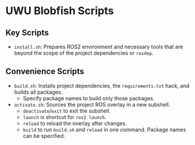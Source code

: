 # UWU Blobfish Scripts

## Key Scripts

- `install.sh`: Prepares ROS2 environment and necessary tools that are beyond the scope of the project dependencies or `rosdep`.

## Convenience Scripts

- `build.sh`: Installs project dependencies, the `requirements.txt` hack, and builds all packages.
  - Specify package names to build only those packages.
- `activate.sh`: Sources the project ROS overlay in a new subshell.
  - `deactivate`/`exit` to exit the subshell.
  - `launch` is shortcut for `ros2 launch`.
  - `reload` to reload the overlay after changes.
  - `build` to run `build.sh` and `reload` in one command. Package names can be specified.
